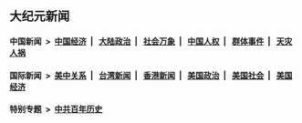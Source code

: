 ## 大纪元新闻

#### 中国新闻 &nbsp;>&nbsp; [中国经济](indexes/ncid283/README.md?12122045) &nbsp;| &nbsp; [大陆政治](indexes/ncid277/README.md?12122045) &nbsp;| &nbsp; [社会万象](indexes/ncid282/README.md?12122045) &nbsp;| &nbsp; [中国人权](indexes/ncid278/README.md?12122045) &nbsp;| &nbsp; [群体事件](indexes/ncid279/README.md?12122045) &nbsp;| &nbsp; [天灾人祸](indexes/ncid280/README.md?12122045)

#### 国际新闻 &nbsp;>&nbsp; [美中关系](indexes/nf1412576/README.md?12122045) &nbsp;| &nbsp; [台湾新闻](indexes/ncid1349361/README.md?12122045) &nbsp;| &nbsp; [香港新闻](indexes/ncid1349362/README.md?12122045) &nbsp;| &nbsp; [美国政治](indexes/ncid1078159/README.md?12122045) &nbsp;| &nbsp; [美国社会](indexes/ncid1078160/README.md?12122045) &nbsp;| &nbsp; [美国经济](indexes/ncid1078158/README.md?12122045)

#### 特别专题 &nbsp;>&nbsp; [中共百年历史](https://github.com/epoch-news/epoch-special/blob/master/README.md?12122045)  
